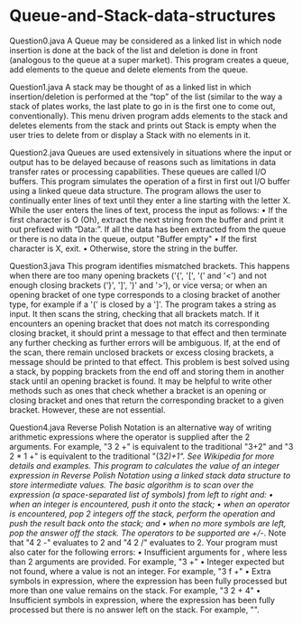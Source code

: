 # Queue-and-Stack-data-structures

Question0.java
A Queue may be considered as a linked list in which node insertion is done at the back of the list
and deletion is done in front (analogous to the queue at a super market). This program
creates a queue, add elements to the queue and delete elements from the queue.

Question1.java
A stack may be thought of as a linked list in which insertion/deletion is performed at the “top” of
the list (similar to the way a stack of plates works, the last plate to go in is the first one to come out,
conventionally). This menu driven program adds elements to the stack and deletes elements
from the stack and prints out Stack is empty when the user tries to delete from or
display a Stack with no elements in it.

Question2.java
Queues are used extensively in situations where the input or output has to be delayed because of
reasons such as limitations in data transfer rates or processing capabilities. These queues are called
I/O buffers.
This program simulates the operation of a first in first out I/O buffer using a linked queue data
structure. 
The program allows the user to continually enter lines of text until they enter a line starting
with the letter X. While the user enters the lines of text, process the input as follows:
• If the first character is O (Oh), extract the next string from the buffer and print it out
prefixed with “Data:”. If all the data has been extracted from the queue or there is no data in
the queue, output "Buffer empty"
• If the first character is X, exit.
• Otherwise, store the string in the buffer.

Question3.java
This program identifies mismatched brackets. This happens when there are too many opening
brackets ('{', '[', '(' and '<') and not enough closing brackets ('}', ']', ')' and '>'), or vice versa; or when
an opening bracket of one type corresponds to a closing bracket of another type, for example if a '('
is closed by a ']'.
The program takes a string as input. It then scans the string, checking that all brackets
match. If it encounters an opening bracket that does not match its corresponding closing bracket, it
should print a message to that effect and then terminate any further checking as further errors will
be ambiguous. If, at the end of the scan, there remain unclosed brackets or excess closing brackets,
a message should be printed to that effect.
This problem is best solved using a stack, by popping brackets from the end off and storing
them in another stack until an opening bracket is found.
It may be helpful to write other methods such as ones that check whether a bracket is an opening or
closing bracket and ones that return the corresponding bracket to a given bracket. However, these
are not essential.

Question4.java
Reverse Polish Notation is an alternative way of writing arithmetic expressions where the operator
is supplied after the 2 arguments. For example, "3 2 +" is equivalent to the traditional "3+2" and "3
2 * 1 +" is equivalent to the traditional "(3*2)+1". See Wikipedia for more details and examples.
This program to calculates the value of an integer expression in Reverse Polish Notation using a
linked stack data structure to store intermediate values. 
The basic algorithm is to scan over the expression (a space-separated list of symbols) from left to
right and:
• when an integer is encountered, push it onto the stack;
• when an operator is encountered, pop 2 integers off the stack, perform the operation and
push the result back onto the stack; and
• when no more symbols are left, pop the answer off the stack.
The operators to be supported are +/*-. Note that "4 2 -" evaluates to 2 and "4 2 /" evaluates to 2.
Your program must also cater for the following errors:
• Insufficient arguments for <operator>, where less than 2 arguments are provided. For
example, "3 +"
• Integer expected but not found, where a value is not an integer. For example, "3 f +"
• Extra symbols in expression, where the expression has been fully processed but more than
one value remains on the stack. For example, "3 2 + 4"
• Insufficient symbols in expression, where the expression has been fully processed but there is
no answer left on the stack. For example, "".
